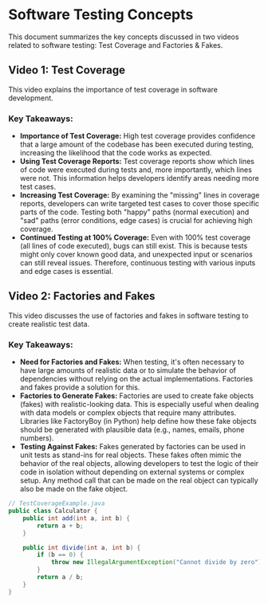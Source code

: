 # Software Testing Concepts

This document summarizes the key concepts discussed in two videos related to software testing: Test Coverage and Factories & Fakes.

## Video 1: Test Coverage

This video explains the importance of test coverage in software development.

### Key Takeaways:

* **Importance of Test Coverage:** High test coverage provides confidence that a large amount of the codebase has been executed during testing, increasing the likelihood that the code works as expected.
* **Using Test Coverage Reports:** Test coverage reports show which lines of code were executed during tests and, more importantly, which lines were not. This information helps developers identify areas needing more test cases.
* **Increasing Test Coverage:** By examining the "missing" lines in coverage reports, developers can write targeted test cases to cover those specific parts of the code. Testing both "happy" paths (normal execution) and "sad" paths (error conditions, edge cases) is crucial for achieving high coverage.
* **Continued Testing at 100% Coverage:** Even with 100% test coverage (all lines of code executed), bugs can still exist. This is because tests might only cover known good data, and unexpected input or scenarios can still reveal issues. Therefore, continuous testing with various inputs and edge cases is essential.

## Video 2: Factories and Fakes

This video discusses the use of factories and fakes in software testing to create realistic test data.

### Key Takeaways:

* **Need for Factories and Fakes:** When testing, it's often necessary to have large amounts of realistic data or to simulate the behavior of dependencies without relying on the actual implementations. Factories and fakes provide a solution for this.
* **Factories to Generate Fakes:** Factories are used to create fake objects (fakes) with realistic-looking data. This is especially useful when dealing with data models or complex objects that require many attributes. Libraries like FactoryBoy (in Python) help define how these fake objects should be generated with plausible data (e.g., names, emails, phone numbers).
* **Testing Against Fakes:** Fakes generated by factories can be used in unit tests as stand-ins for real objects. These fakes often mimic the behavior of the real objects, allowing developers to test the logic of their code in isolation without depending on external systems or complex setup. Any method call that can be made on the real object can typically also be made on the fake object.

```java
// TestCoverageExample.java
public class Calculator {
    public int add(int a, int b) {
        return a + b;
    }

    public int divide(int a, int b) {
        if (b == 0) {
            throw new IllegalArgumentException("Cannot divide by zero");
        }
        return a / b;
    }
}

